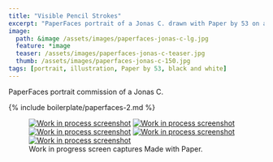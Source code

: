 ```yaml
---
title: "Visible Pencil Strokes"
excerpt: "PaperFaces portrait of a Jonas C. drawn with Paper by 53 on an iPad."
image: 
  path: &image /assets/images/paperfaces-jonas-c-lg.jpg 
  feature: *image
  teaser: /assets/images/paperfaces-jonas-c-teaser.jpg
  thumb: /assets/images/paperfaces-jonas-c-150.jpg
tags: [portrait, illustration, Paper by 53, black and white]
---
```


PaperFaces portrait commission of a Jonas C.

{% include boilerplate/paperfaces-2.md %}

<figure class="third">
  <a href="{{ site.url }}/assets/images/paperfaces-jonas-c-process-1-lg.jpg"><img src="{{ site.url }}/assets/images/paperfaces-jonas-c-process-1-600.jpg" alt="Work in process screenshot"></a>
  <a href="{{ site.url }}/assets/images/paperfaces-jonas-c-process-2-lg.jpg"><img src="{{ site.url }}/assets/images/paperfaces-jonas-c-process-2-600.jpg" alt="Work in process screenshot"></a>
  <a href="{{ site.url }}/assets/images/paperfaces-jonas-c-process-3-lg.jpg"><img src="{{ site.url }}/assets/images/paperfaces-jonas-c-process-3-600.jpg" alt="Work in process screenshot"></a>
  <a href="{{ site.url }}/assets/images/paperfaces-jonas-c-process-4-lg.jpg"><img src="{{ site.url }}/assets/images/paperfaces-jonas-c-process-4-600.jpg" alt="Work in process screenshot"></a>
  <a href="{{ site.url }}/assets/images/paperfaces-jonas-c-process-5-lg.jpg"><img src="{{ site.url }}/assets/images/paperfaces-jonas-c-process-5-600.jpg" alt="Work in process screenshot"></a>
  <figcaption>Work in progress screen captures Made with Paper.</figcaption>
</figure>